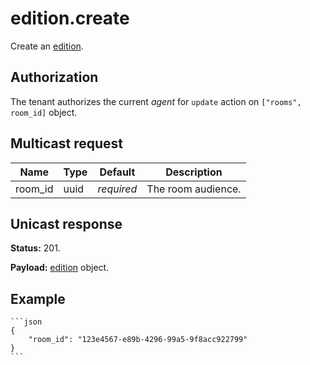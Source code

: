 # edition.create

Create an [edition](../edition.md#edition).

## Authorization

The tenant authorizes the current _agent_ for `update` action on `["rooms", room_id]` object.

## Multicast request

Name     | Type       | Default    | Description
-------- | ---------- | ---------- | ------------------------------------------------------------
room_id  | uuid       | _required_ | The room audience.

## Unicast response

**Status:** 201.

**Payload:** [edition](../edition.md#edition) object.

## Example

    ```json
    {
        "room_id": "123e4567-e89b-4296-99a5-9f8acc922799"
    }
    ```
